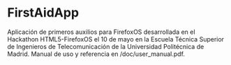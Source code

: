 FirstAidApp
===========

Aplicación de primeros auxilios para FirefoxOS desarrollada en el Hackathon HTML5-FirefoxOS el 10 de mayo en la Escuela Técnica Superior de Ingenieros de Telecomunicación de la Universidad Politécnica de Madrid. Manual de uso y referencia en /doc/user_manual.pdf.
